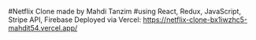 #Netflix Clone made by Mahdi Tanzim
#using React, Redux, JavaScript, Stripe API, Firebase
Deployed via Vercel: 
https://netflix-clone-bx1iwzhc5-mahdit54.vercel.app/
